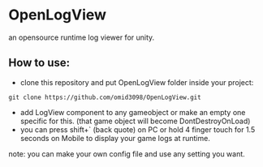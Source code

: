 # OpenLogView
an opensource runtime log viewer for unity.

## How to use:
 - clone this repository and put OpenLogView folder inside your project:

``` git clone https://github.com/omid3098/OpenLogView.git ```

 - add LogView component to any gameobject or make an empty one specific for this. (that game object will become DontDestroyOnLoad) 
 - you can press shift+` (back quote) on PC or hold 4 finger touch for 1.5 seconds on Mobile to display your game logs at runtime.

 note: you can make your own config file and use any setting you want. 